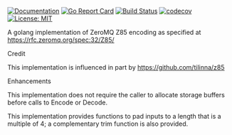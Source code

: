 [![Documentation](https://godoc.org/github.com/nofeaturesonlybugs/z85?status.svg)](http://godoc.org/github.com/nofeaturesonlybugs/z85)
[![Go Report Card](https://goreportcard.com/badge/github.com/nofeaturesonlybugs/z85)](https://goreportcard.com/report/github.com/nofeaturesonlybugs/z85)
[![Build Status](https://travis-ci.com/nofeaturesonlybugs/z85.svg?branch=master)](https://travis-ci.com/nofeaturesonlybugs/z85)
[![codecov](https://codecov.io/gh/nofeaturesonlybugs/z85/branch/master/graph/badge.svg)](https://codecov.io/gh/nofeaturesonlybugs/z85)
[![License: MIT](https://img.shields.io/badge/License-MIT-yellow.svg)](https://opensource.org/licenses/MIT)

A golang implementation of ZeroMQ Z85 encoding as specified at https://rfc.zeromq.org/spec:32/Z85/

Credit

This implementation is influenced in part by https://github.com/tilinna/z85

Enhancements

This implementation does not require the caller to allocate storage buffers before calls to Encode or Decode.

This implementation provides functions to pad inputs to a length that is a multiple of 4; a complementary trim function is also provided.